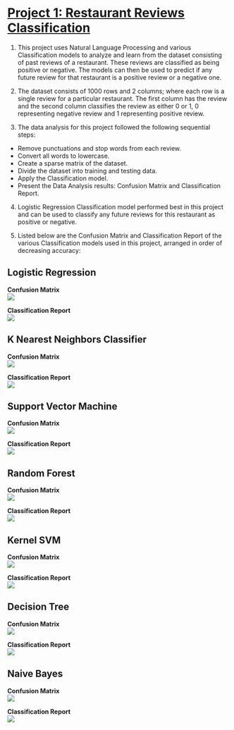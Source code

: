 # [Project 1: Restaurant Reviews Classification](https://github.com/poronburman/Restaurant-Review-Classification)

1. This project uses Natural Language Processing and various Classification models to analyze and learn from the dataset consisting of past reviews of a restaurant. These reviews are classified as being positive or negative. The models can then be used to predict if any future review for that restaurant is a positive review or a negative one. 

2. The dataset consists of 1000 rows and 2 columns; where each row is a single review for a particular restaurant. The first column has the review and the second column classifies the review as either 0 or 1, 0 representing negative review and 1 representing positive review.

3. The data analysis for this project followed the following sequential steps:
* Remove punctuations and stop words from each review.    
* Convert all words to lowercase.    
* Create a sparse matrix of the dataset.    
* Divide the dataset into training and testing data.    
* Apply the Classification model.    
* Present the Data Analysis results: Confusion Matrix and Classification Report.    

4. Logistic Regression Classification model performed best in this project and can be used to classify any future reviews for this restaurant as positive or negative.   

5. Listed below are the Confusion Matrix and Classification Report of the various Classification models used in this project, arranged in order of decreasing accuracy:    

## Logistic Regression

**Confusion Matrix**    
![](images/logistic_cm.png)    

**Classification Report**    
![](images/logistic_classification_report.png)

## K Nearest Neighbors Classifier   

**Confusion Matrix**    
![](images/knn_cm.png)

**Classification Report**    
![](images/knn_classification_report.png)    

## Support Vector Machine    

**Confusion Matrix**    
![](images/svm_cm.png)  

**Classification Report**    
![](images/svm_classification_report.png)    

## Random Forest    

**Confusion Matrix**    
![](images/random_forest_cm.png)  

**Classification Report**    
![](images/random_classification_report.png)    

## Kernel SVM    

**Confusion Matrix**    
![](images/kernel.png)  

**Classification Report**    
![](images/kernel_classification_report.png)    

## Decision Tree    

**Confusion Matrix**    
![](images/decision_cm.png)  

**Classification Report**    
![](images/decision_classification_report.png)    

## Naive Bayes    

**Confusion Matrix**    
![](images/naive_cm.png)  

**Classification Report**    
![](images/naive_classification_report.png)
